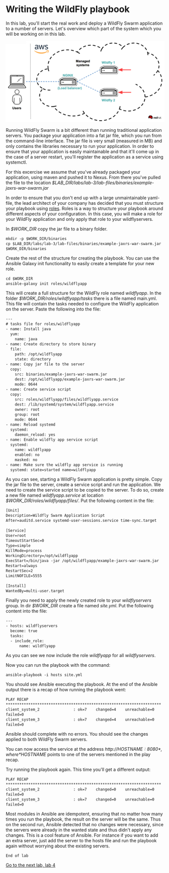 # Writing the WildFly playbook

In this lab, you'll start the real work and deploy a WildFly Swarm application to a number of servers. 
Let's overview which part of the system which you will be working on in this lab.

![Overview of lab environment](../../content/images/app-arch.png)

Running WildFly Swarm is a bit different than running traditional application servers. You package your application into a fat jar file, which you run from the command-line interface. The jar file is very small (measured in MB) and only contains the libraries necessary to run your application. In order to ensure that your application is easily maintainable and that it'll come up in the case of a server restart, you'll register the application as a service using systemctl.

For this excercise we assume that you've already packaged your application, using maven and pushed it to Nexus. From there you've pulled the file to the location *$LAB_DIR/labs/lab-3/lab-files/binaries/example-jaxrs-war-swarm.jar*

In order to ensure that you don't end up with a large unmaintainable yaml-file, the lead architect of your company has decided that you must structure your playbook using [roles](http://docs.ansible.com/ansible/latest/playbooks_reuse_roles.html). Roles is a way to structure your playbook around different aspects of your configuration. In this case, you will make a role for your WildFly application and only apply that role to your wildflyservers.

In *$WORK_DIR* copy the jar file to a binary folder.

```
mkdir -p $WORK_DIR/binaries
cp $LAB_DIR/labs/lab-3/lab-files/binaries/example-jaxrs-war-swarm.jar $WORK_DIR/binaries
```

Create the rest of the structure for creating the playbook. You can use the Ansible Galaxy init functionality to easily create a template for your new role.

```
cd $WORK_DIR
ansible-galaxy init roles/wildflyapp
```
This will create a full structure for the WildFly role named *wildflyapp*. In the folder *$WORK_DIR/roles/wildflyapp/tasks* there is a file named main.yml. This file will contain the tasks needed to configure the WildFly application on the server. Paste the following into the file:

```
---
# tasks file for roles/wildflyapp
- name: Install java
  yum:
    name: java
- name: Create directory to store binary
  file:
    path: /opt/wildflyapp
    state: directory
- name: Copy jar file to the server
  copy:
    src: binaries/example-jaxrs-war-swarm.jar
    dest: /opt/wildflyapp/example-jaxrs-war-swarm.jar
    mode: 0644
- name: Create service script
  copy:
    src: roles/wildflyapp/files/wildflyapp.service
    dest: /lib/systemd/system/wildflyapp.service
    owner: root
    group: root
    mode: 0644
- name: Reload systemd
  systemd:
    daemon_reload: yes
- name: Enable wildfly app service script
  systemd:
    name: wildflyapp
    enabled: no
    masked: no
- name: Make sure the wildfly app service is running
  systemd: state=started name=wildflyapp
```

As you can see, starting a WildFly Swarm application is pretty simple. Copy the jar file to the server, create a service script and run the application. We need to create the service script to be copied to the server. To do so, create a new file named *wildflyapp.service* at location *$WORK_DIR/roles/wildflyapp/files/*. Put the following content in the file:

```
[Unit]
Description=Wildfly Swarm Application Script
After=auditd.service systemd-user-sessions.service time-sync.target

[Service]
User=root
TimeoutStartSec=0
Type=simple
KillMode=process
WorkingDirectory=/opt/wildflyapp
ExecStart=/bin/java -jar /opt/wildflyapp/example-jaxrs-war-swarm.jar
Restart=always
RestartSec=2
LimitNOFILE=5555

[Install]
WantedBy=multi-user.target
```

Finally you need to apply the newly created role to your *wildflyservers* group. In dir *$WORK_DIR* create a file named *site.yml*. Put the following content into the file:

```
---
- hosts: wildflyservers
  become: true
  tasks:
  - include_role:
      name: wildflyapp
```

As you can see we now include the role *wildflyapp* for all *wildflyservers*.

Now you can run the playbook with the command:

```
ansible-playbook -i hosts site.yml
```

You should see Ansible executing the playbook. At the end of the Ansible output there is a recap of how running the playbook went:
```
PLAY RECAP *********************************************************************
client_system_2               : ok=7    changed=4    unreachable=0    failed=0   
client_system_3               : ok=7    changed=4    unreachable=0    failed=0   
```

Ansible should complete with no errors. You should see the changes applied to both WildFly Swarm servers.

You can now access the service at the address *http://$HOSTNAME:8080*, where *$HOSTNAME* points to one of the servers mentioned in the play recap.

Try running the playbook again. This time you'll get a different output:

```
PLAY RECAP *********************************************************************
client_system_2               : ok=7    changed=0    unreachable=0    failed=0   
client_system_3               : ok=7    changed=0    unreachable=0    failed=0   
```

Most modules in Ansible are idempotent, ensuring that no matter how many times you run the playbook, the result on the server will be the same. Thus on the second run, Ansible detected that no changes were necessary, since the servers were already in the wanted state and thus didn't apply any changes. This is a cool feature of Ansible. For instance if you want to add an extra server, just add the server to the hosts file and run the playbook again without worrying about the existing servers.

```
End of lab
```
[Go to the next lab, lab 4](../lab-4/README.md)
